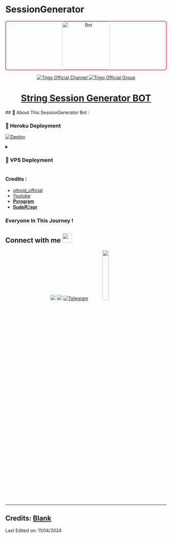 # SessionGenerator

<div align="center" style="border: 2px solid #e94560; border-radius: 6px; overflow: hidden;">
  <img src="https://yt3.googleusercontent.com/p9g9i5N55WgCn1mFFjl8iut4BOd0O4RRjn7WB_Silj9JmJ42tE-yhdZ0oR_7m-F4kGHT22Br=s176-c-k-c0x00ffffff-no-rj" alt="Bot" width="150" style="border-radius: 10px;">
</div>

<p align="center">
  <a href="https://t.me/TriGO_Bot_SUPPORTS">
    <img src="https://img.shields.io/badge/Ultroid%20%F0%9D%95%8F%20Official-Channel-blue?style=for-the-badge&logo=telegram" alt="Trigo Official Channel">
  </a>
  <a href="(https://t.me/TriGO_Bot_Support)">
    <img src="https://img.shields.io/badge/Ultroid%20%F0%9D%95%8F%20Official-Group-blue?style=for-the-badge&logo=telegram" alt="Trigo Official Group">
  </a>
</p>

<h1 align="center">
  <a href="https://t.me/TriGO_Bot_SUPPORTS">String Session Generator BOT</a>
</h1>
## 🍁 About This SessionGenerator Bot :

### 🚀 Heroku Deployment

[![Deploy](https://www.herokucdn.com/deploy/button.svg)](https://heroku.com/deploy?template=https://github.com/Mranurag-07/string-session-generator)

<details>
<summary><h3>
<b> 🚀 VPS Deployment </b>
</h3></summary>

- Get your [Necessary Variables](https://github.com/sahildesai07/SessionGenerator/blob/main/sample.env)
- Upgrade and Update by :
`sudo apt-get update && sudo apt-get upgrade -y`
- Install required packages by :
`sudo apt-get install python3-pip -y`
- Install pip by :
`sudo pip3 install -U pip`
- Clone the repository by :
`git clone https://github.com/SudoR2spr/SessionGenerator && cd SessionGenerator`
- Install requirements by :
`pip3 install -U -r requirements.txt`
- Fill your variables in config by :
`vi sample.env`
- Rename the env file by :
`mv sample.env .env`
- Press `I` on the keyboard for editing config

- Press `Ctrl+C` when you're done with editing config and `:wq` to save the config
- Install tmux to keep running your bot when you close the terminal by :
`sudo apt install tmux && tmux`
- Finally run the bot by :
`bash start`
- For getting out from tmux session

- Press `Ctrl+b` and then `d`

</details>

### Credits : 
- [ultroid_official](https://youtube.com/@ultroidofficial)
- [Youtube](https://www.youtube.com/@ultroidofficial)
- [𝐏𝐲𝐫𝐨𝐠𝐫𝐚𝐦](https://docs.pyrogram.org)
- [𝐒𝐮𝐝𝐨𝐑2𝐬𝐩𝐫](https://github.com/SudoR2spr)

### Everyone In This Journey !

## Connect with me <img src="https://media.giphy.com/media/iY8CRBdQXODJSCERIr/giphy.gif" width="30px">
<p align="center">
<a href="https://telegram.dog/ultroidofficial_chat"><img src="https://img.shields.io/badge/-Support Gʀᴏᴜᴘ%20%20-0077B5?style=flat&logo=Telegram&logoColor=white"/></a>
<a href="https://telegram.dog/ultroid_official"><img src="https://img.shields.io/badge/-Channel%20%20-0077B5?style=flat&logo=Telegram&logoColor=white"/></a>  
<a href="https://telegram.dog/ultroidxTeam"><img title="Telegram" src="https://img.shields.io/static/v1?label=UltroidxTeam&message=TG&color=blue-green"></a> 
<img src="https://media.giphy.com/media/jpVnC65DmYeyRL4LHS/giphy.gif" width="20%"> 
</p>
 
-----
## Credits: [Blank](https://telegram.dog/ultroidxTeam)

Last Edited on: 11/04/2024
